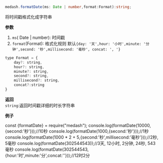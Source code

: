 ```ts
medash.formatDate(ms: Date | number,format:Format):string;
```
将时间戳格式化成字符串

**参数**  
1. `ms`( Date | number): 时间戳
2. `format`(Format): 格式化规则 默认`{day: '天',hour: '小时',minute: '分钟',second: '秒',millisecond: '毫秒', concat: ', '}`
```js
type Format = {
    day?: string,
    hour?: string,
    minute?: string,
    second?: string,
    millisecond?: string,
    concat?:string
}
```
**返回**  
`string`:返回时间戳详细的时长字符串

  
**例子**  

<me-embed>const {formatDate} = require("medash");
console.log(formatDate(10000,{second:'秒'}));//10秒
console.log(formatDate(1000,{second:'秒'}));//1秒
console.log(formatDate(1000 * 2 + 5,{second:'秒',millisecond:'毫秒'}));//2秒, 5毫秒
console.log(formatDate(302544543));//3天, 12小时, 2分钟, 24秒, 543毫秒
console.log(formatDate(302544543,{hour:'时',minute:'分',concat:''}));//12时2分</me-embed>
